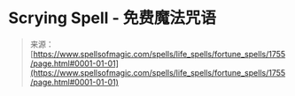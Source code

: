<!--yml

category: 未分类

date: 2024-06-12 18:35:02

-->

# Scrying Spell - 免费魔法咒语

> 来源：[https://www.spellsofmagic.com/spells/life_spells/fortune_spells/1755/page.html#0001-01-01](https://www.spellsofmagic.com/spells/life_spells/fortune_spells/1755/page.html#0001-01-01)
